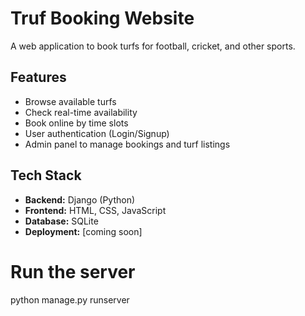 ﻿# Truf Booking Website

A web application to book turfs for football, cricket, and other sports.

## Features

- Browse available turfs
- Check real-time availability
- Book online by time slots
- User authentication (Login/Signup)
- Admin panel to manage bookings and turf listings

## Tech Stack

- **Backend:** Django (Python)
- **Frontend:** HTML, CSS, JavaScript
- **Database:** SQLite
- **Deployment:** [coming soon]

# Run the server
python manage.py runserver
